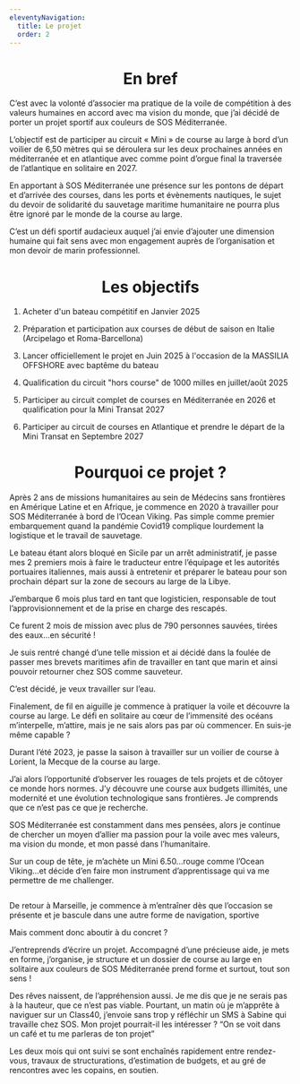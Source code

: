 ```yaml
---
eleventyNavigation:
  title: Le projet
  order: 2
---
```

<h1 style="text-align: center">En bref</h1>

C’est avec la volonté d’associer ma pratique de la voile de compétition à des valeurs humaines en accord avec ma vision du monde, que j’ai décidé de porter un projet sportif aux couleurs de SOS Méditerranée.

L’objectif est de participer au circuit « Mini » de course au large à bord d’un voilier de 6,50 mètres qui se déroulera sur les deux prochaines années en méditerranée et en atlantique avec comme point d’orgue final la traversée de l’atlantique en solitaire en 2027.

En apportant à SOS Méditerranée une présence sur les pontons de départ et d’arrivée des courses, dans les ports et évènements nautiques, le sujet du devoir de solidarité du sauvetage maritime humanitaire ne pourra plus être ignoré par le monde de la course au large.

C’est un défi sportif audacieux auquel j’ai envie d’ajouter une dimension humaine qui fait sens avec mon engagement auprès de l’organisation et mon devoir de marin professionnel.

<h1 style="text-align: center">Les objectifs</h1>

1.  Acheter d'un bateau compétitif en Janvier 2025
    
2.  Préparation et participation aux courses de début de saison en Italie (Arcipelago et Roma-Barcellona)
    
3.  Lancer officiellement le projet en Juin 2025 à l'occasion de la MASSILIA OFFSHORE avec baptême du bateau
    
4.  Qualification du circuit "hors course" de 1000 milles en juillet/août 2025
    
5.  Participer au circuit complet de courses en Méditerranée en 2026 et qualification pour la Mini Transat 2027
    
6.  Participer au circuit de courses en Atlantique et prendre le départ de la Mini Transat en Septembre 2027
    

<h1 style="text-align: center">Pourquoi&nbsp;ce projet&nbsp;?</h1>

Après 2 ans de missions humanitaires au sein de Médecins sans frontières en Amérique Latine et en Afrique, je commence en 2020 à travailler pour SOS Méditerranée à bord de l’Ocean Viking. Pas simple comme premier embarquement quand la pandémie Covid19 complique lourdement la logistique et le travail de sauvetage.

Le bateau étant alors bloqué en Sicile par un arrêt administratif, je passe mes 2 premiers mois à faire le traducteur entre l’équipage et les autorités portuaires italiennes, mais aussi à entretenir et préparer le bateau pour son prochain départ sur la zone de secours au large de la Libye.

J’embarque 6 mois plus tard en tant que logisticien, responsable de tout l’approvisionnement et de la prise en charge des rescapés.

Ce furent 2 mois de mission avec plus de 790 personnes sauvées, tirées des eaux...en sécurité !

Je suis rentré changé d’une telle mission et ai décidé dans la foulée de passer mes brevets maritimes afin de travailler en tant que marin et ainsi pouvoir retourner chez SOS comme sauveteur.

C’est décidé, je veux travailler sur l’eau.

Finalement, de fil en aiguille je commence à pratiquer la voile et découvre la course au large. Le défi en solitaire au cœur de l’immensité des océans m’interpelle, m’attire, mais je ne sais alors pas par où commencer. En suis-je même capable ?

Durant l’été 2023, je passe la saison à travailler sur un voilier de course à Lorient, la Mecque de la course au large.

J’ai alors l’opportunité d’observer les rouages de tels projets et de côtoyer ce monde hors normes. J’y découvre une course aux budgets illimités, une modernité et une évolution technologique sans frontières. Je comprends que ce n’est pas ce que je recherche.

SOS Méditerranée est constamment dans mes pensées, alors je continue de chercher un moyen d’allier ma passion pour la voile avec mes valeurs, ma vision du monde, et mon passé dans l’humanitaire.

Sur un coup de tête, je m’achète un Mini 6.50...rouge comme l’Ocean Viking...et décide d’en faire mon instrument d’apprentissage qui va me permettre de me challenger.

<p style="text-align: center"><img src="/images/pi.one_2.jpg" alt=""></p>

De retour à Marseille, je commence à m’entraîner dès que l’occasion se présente et je bascule dans une autre forme de navigation, sportive

Mais comment donc aboutir à du concret ?

J’entreprends d’écrire un projet. Accompagné d’une précieuse aide, je mets en forme, j’organise, je structure et un dossier de course au large en solitaire aux couleurs de SOS Méditerranée prend forme et surtout, tout son sens !

Des rêves naissent, de l’appréhension aussi. Je me dis que je ne serais pas à la hauteur, que ce n’est pas viable. Pourtant, un matin où je m’apprête à naviguer sur un Class40, j’envoie sans trop y réfléchir un SMS à Sabine qui travaille chez SOS. Mon projet pourrait-il les intéresser ? “On se voit dans un café et tu me parleras de ton projet”

Les deux mois qui ont suivi se sont enchaînés rapidement entre rendez-vous, travaux de structurations, d’estimation de budgets, et au gré de rencontres avec les copains, en soutien.